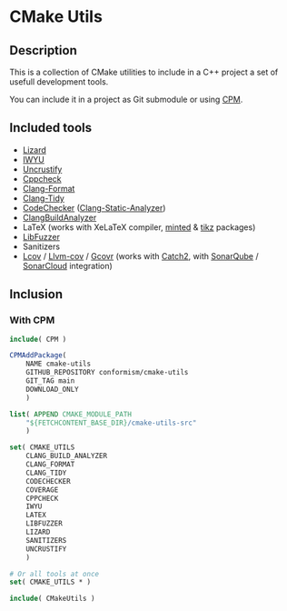 # CMake Utils

## Description

This is a collection of CMake utilities to include in a C++ project a set of usefull development tools.

You can include it in a project as Git submodule or using [CPM](https://github.com/cpm-cmake/CPM.cmake).

## Included tools

- [Lizard](https://github.com/terryyin/lizard)
- [IWYU](https://github.com/include-what-you-use/include-what-you-use)
- [Uncrustify](https://github.com/uncrustify/uncrustify)
- [Cppcheck](https://github.com/danmar/cppcheck)
- [Clang-Format](https://clang.llvm.org/docs/ClangFormat.html)
- [Clang-Tidy](https://clang.llvm.org/extra/clang-tidy/)
- [CodeChecker](https://github.com/Ericsson/codechecker) ([Clang-Static-Analyzer](https://clang-analyzer.llvm.org/))
- [ClangBuildAnalyzer](https://github.com/aras-p/ClangBuildAnalyzer)
- LaTeX (works with XeLaTeX compiler, [minted](https://www.ctan.org/pkg/minted) & [tikz](https://www.ctan.org/pkg/pgf) packages)
- [LibFuzzer](https://www.llvm.org/docs/LibFuzzer.html)
- Sanitizers
- [Lcov](http://ltp.sourceforge.net/coverage/lcov.php) / [Llvm-cov](https://clang.llvm.org/docs/SourceBasedCodeCoverage.html) / [Gcovr](https://github.com/gcovr/gcovr) (works with [Catch2](https://github.com/catchorg/Catch2), with [SonarQube](https://www.sonarqube.org/) / [SonarCloud](https://sonarcloud.io) integration)

## Inclusion

### With CPM

```cmake
include( CPM )

CPMAddPackage(
	NAME cmake-utils
	GITHUB_REPOSITORY conformism/cmake-utils
	GIT_TAG main
	DOWNLOAD_ONLY
	)

list( APPEND CMAKE_MODULE_PATH
	"${FETCHCONTENT_BASE_DIR}/cmake-utils-src"
	)

set( CMAKE_UTILS
	CLANG_BUILD_ANALYZER
	CLANG_FORMAT
	CLANG_TIDY
	CODECHECKER
	COVERAGE
	CPPCHECK
	IWYU
	LATEX
	LIBFUZZER
	LIZARD
	SANITIZERS
	UNCRUSTIFY
	)

# Or all tools at once
set( CMAKE_UTILS * )

include( CMakeUtils )
```
